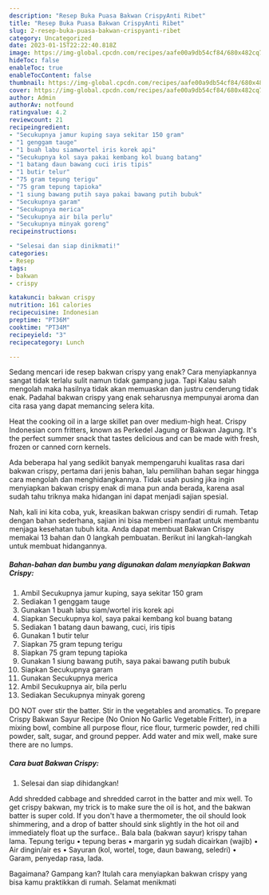 ```yaml
---
description: "Resep Buka Puasa Bakwan CrispyAnti Ribet"
title: "Resep Buka Puasa Bakwan CrispyAnti Ribet"
slug: 2-resep-buka-puasa-bakwan-crispyanti-ribet
category: Uncategorized
date: 2023-01-15T22:22:40.818Z
image: https://img-global.cpcdn.com/recipes/aafe00a9db54cf84/680x482cq70/bakwan-crispy-foto-resep-utama.jpg
hideToc: false
enableToc: true
enableTocContent: false
thumbnail: https://img-global.cpcdn.com/recipes/aafe00a9db54cf84/680x482cq70/bakwan-crispy-foto-resep-utama.jpg
cover: https://img-global.cpcdn.com/recipes/aafe00a9db54cf84/680x482cq70/bakwan-crispy-foto-resep-utama.jpg
author: Admin
authorAv: notfound
ratingvalue: 4.2
reviewcount: 21
recipeingredient:
- "Secukupnya jamur kuping saya sekitar 150 gram"
- "1 genggam tauge"
- "1 buah labu siamwortel iris korek api"
- "Secukupnya kol saya pakai kembang kol buang batang"
- "1 batang daun bawang cuci iris tipis"
- "1 butir telur"
- "75 gram tepung terigu"
- "75 gram tepung tapioka"
- "1 siung bawang putih saya pakai bawang putih bubuk"
- "Secukupnya garam"
- "Secukupnya merica"
- "Secukupnya air bila perlu"
- "Secukupnya minyak goreng"
recipeinstructions:

- "Selesai dan siap dinikmati!"
categories:
- Resep
tags:
- bakwan
- crispy

katakunci: bakwan crispy 
nutrition: 161 calories
recipecuisine: Indonesian
preptime: "PT36M"
cooktime: "PT34M"
recipeyield: "3"
recipecategory: Lunch

---
```



Sedang mencari ide resep bakwan crispy yang enak? Cara menyiapkannya sangat tidak terlalu sulit namun tidak gampang juga. Tapi Kalau salah mengolah maka hasilnya tidak akan memuaskan dan justru cenderung tidak enak. Padahal bakwan crispy yang enak seharusnya mempunyai aroma dan cita rasa yang dapat memancing selera kita.


Heat the cooking oil in a large skillet pan over medium-high heat. Crispy Indonesian corn fritters, known as Perkedel Jagung or Bakwan Jagung. It&#39;s the perfect summer snack that tastes delicious and can be made with fresh, frozen or canned corn kernels.

Ada beberapa hal yang sedikit banyak mempengaruhi kualitas rasa dari bakwan crispy, pertama dari jenis bahan, lalu pemilihan bahan segar hingga cara mengolah dan menghidangkannya. Tidak usah pusing jika ingin menyiapkan bakwan crispy enak di mana pun anda berada, karena asal sudah tahu triknya maka hidangan ini dapat menjadi sajian spesial.


Nah, kali ini kita coba, yuk, kreasikan bakwan crispy sendiri di rumah. Tetap dengan bahan sederhana, sajian ini bisa memberi manfaat untuk membantu menjaga kesehatan tubuh kita. Anda dapat membuat Bakwan Crispy memakai 13 bahan dan 0 langkah pembuatan. Berikut ini langkah-langkah untuk membuat hidangannya.

<!--inarticleads1-->

##### Bahan-bahan dan bumbu yang digunakan dalam menyiapkan Bakwan Crispy:

1. Ambil Secukupnya jamur kuping, saya sekitar 150 gram
1. Sediakan 1 genggam tauge
1. Gunakan 1 buah labu siam/wortel iris korek api
1. Siapkan Secukupnya kol, saya pakai kembang kol buang batang
1. Sediakan 1 batang daun bawang, cuci, iris tipis
1. Gunakan 1 butir telur
1. Siapkan 75 gram tepung terigu
1. Siapkan 75 gram tepung tapioka
1. Gunakan 1 siung bawang putih, saya pakai bawang putih bubuk
1. Siapkan Secukupnya garam
1. Gunakan Secukupnya merica
1. Ambil Secukupnya air, bila perlu
1. Sediakan Secukupnya minyak goreng


DO NOT over stir the batter. Stir in the vegetables and aromatics. To prepare Crispy Bakwan Sayur Recipe (No Onion No Garlic Vegetable Fritter), in a mixing bowl, combine all purpose flour, rice flour, turmeric powder, red chilli powder, salt, sugar, and ground pepper. Add water and mix well, make sure there are no lumps. 

<!--inarticleads2-->

##### Cara buat Bakwan Crispy:


1. Selesai dan siap dihidangkan!

Add shredded cabbage and shredded carrot in the batter and mix well. To get crispy bakwan, my trick is to make sure the oil is hot, and the bakwan batter is super cold. If you don&#39;t have a thermometer, the oil should look shimmering, and a drop of batter should sink slightly in the hot oil and immediately float up the surface.. Bala bala (bakwan sayur) krispy tahan lama. Tepung terigu • tepung beras • margarin yg sudah dicairkan (wajib) • Air dingin/air es • Sayuran (kol, wortel, toge, daun bawang, seledri) • Garam, penyedap rasa, lada. 

Bagaimana? Gampang kan? Itulah cara menyiapkan bakwan crispy yang bisa kamu praktikkan di rumah. Selamat menikmati
